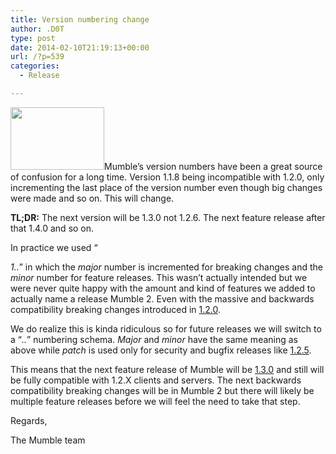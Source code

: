 ```yaml
---
title: Version numbering change
author: .D0T
type: post
date: 2014-02-10T21:19:13+00:00
url: /?p=539
categories:
  - Release

---
```

<img class="alignleft size-thumbnail wp-image-541" title="Version numbers" src="http://blog.mumble.info/wp-uploads/2014/02/kablam_Number_Animals-e1391992112887-150x100.png" alt="" width="150" height="100" />Mumble&#8217;s version numbers have been a great source of confusion for a long time. Version 1.1.8 being incompatible with 1.2.0, only incrementing the last place of the version number even though big changes were made and so on. This will change.

**TL;DR:** The next version will be 1.3.0 not 1.2.6. The next feature release after that 1.4.0 and so on.

<!--more-->In practice we used &#8220;

_1.<major>.<minor>_&#8221; in which the _major_ number is incremented for breaking changes and the _minor_ number for feature releases. This wasn&#8217;t actually intended but we were never quite happy with the amount and kind of features we added to actually name a release Mumble 2. Even with the massive and backwards compatibility breaking changes introduced in <a title="1.2.0" href="http://mumble.sourceforge.net/1.2.0" target="_blank">1.2.0</a>.

We do realize this is kinda ridiculous so for future releases we will switch to a &#8220;_<major>.<minor>.<patch>_&#8221; numbering schema. _Major_ and _minor_ have the same meaning as above while _patch_ is used only for security and bugfix releases like <a title="1.2.5" href="http://mumble.sourceforge.net/1.2.5" target="_blank">1.2.5</a>.

This means that the next feature release of Mumble will be <a title="1.3.0" href="http://mumble.sourceforge.net/1.3.0" target="_blank">1.3.0</a> and still will be fully compatible with 1.2.X clients and servers. The next backwards compatibility breaking changes will be in Mumble 2 but there will likely be multiple feature releases before we will feel the need to take that step.

Regards,
  
The Mumble team
